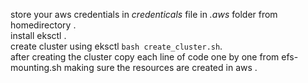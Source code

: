 store your aws credentials in *credenticals* file in *.aws* folder from homedirectory .\
install eksctl .\
create cluster using eksctl `bash create_cluster.sh`. \
after creating the cluster copy each line of code one by one from efs-mounting.sh making sure the resources are created in aws .
